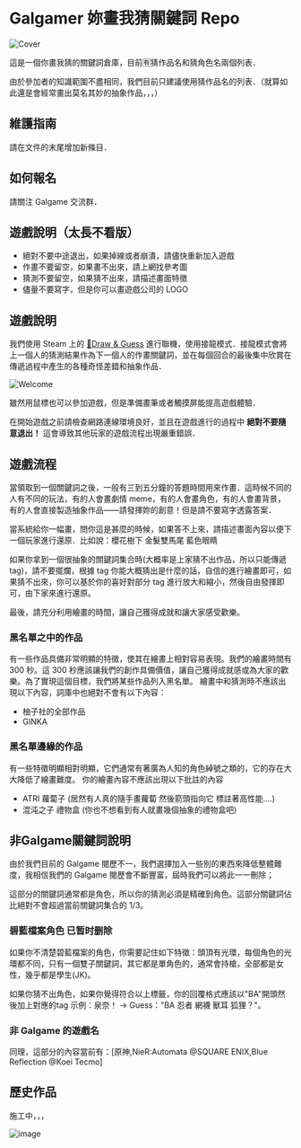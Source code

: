 # Galgamer 妳畫我猜關鍵詞 Repo

![Cover](https://github.com/Galgamer-org/Draw-Guess-Keywords/assets/66236255/77160337-ac28-448e-ae68-15164801a111)

這是一個你畫我猜的關鍵詞倉庫，目前🈶️猜作品名和猜角色名兩個列表．

由於參加者的知識範圍不盡相同，我們目前只建議使用猜作品名的列表．（就算如此還是會經常畫出莫名其妙的抽象作品，，，）

## 維護指南

請在文件的末尾增加新條目．

## 如何報名

請關注 Galgame 交流群．

## 遊戲說明（太長不看版）

 - 絕對不要中途退出，如果掉線或者崩潰，請儘快重新加入遊戲
 - 作畫不要留空，如果畫不出來，請上網找參考圖
 - 猜測不要留空，如果猜不出來，請描述畫面特徵
 - 儘量不要寫字，但是你可以畫遊戲公司的 LOGO

## 遊戲說明

我們使用 Steam 上的 [🔗Draw & Guess](https://store.steampowered.com/app/1483870/Draw__Guess/) 進行聯機，使用接龍模式．接龍模式會將上一個人的猜測結果作為下一個人的作畫關鍵詞，並在每個回合的最後集中欣賞在傳遞過程中產生的各種奇怪差錯和抽象作品．

![Welcome](https://github.com/sena-himeno/Draw-Guess_words/assets/66236255/e87b5a25-8a00-4c57-bceb-97cd7cec0a2f)

雖然用鼠標也可以參加遊戲，但是準備畫筆或者觸摸屏能提高遊戲體驗．

在開始遊戲之前請檢查網路連線環境良好，並且在遊戲進行的過程中 **絕對不要隨意退出！** 這會導致其他玩家的遊戲流程出現嚴重錯誤．

## 遊戲流程

當領取到一個關鍵詞之後，一般有三到五分鐘的答題時間用來作畫．這時候不同的人有不同的玩法，有的人會畫劇情 meme，有的人會畫角色，有的人會畫背景，有的人會直接製造抽象作品——請發揮妳的創意！但是請不要寫字透露答案．

當系統給你一幅畫，問你這是甚麼的時候，如果答不上來，請描述畫面內容以便下一個玩家進行還原．比如說：櫻花樹下 金髮雙馬尾 藍色眼睛

如果你拿到一個很抽象的關鍵詞集合時(大概率是上家猜不出作品，所以只能傳遞 tag)，請不要擺爛，根據 tag 你能大概猜出是什麼的話，自信的進行繪畫即可，如果猜不出來，你可以基於你的喜好對部分 tag 進行放大和縮小，然後自由發揮即可，由下家來進行還原。

最後，請充分利用繪畫的時間，讓自己獲得成就和讓大家感受歡樂。

### 黑名單之中的作品

有一些作品具備非常明顯的特徵，使其在繪畫上相對容易表現。我們的繪畫時間有 300 秒。這 300 秒應該讓我們的創作具備價值，讓自己獲得成就感或為大家的歡樂。為了實現這個目標，我們將某些作品列入黑名單。
繪畫中和猜測時不應該出現以下內容，詞庫中也絕對不會有以下內容：

- 柚子社的全部作品
- GINKA

### 黑名單邊緣的作品


有一些特徵明顯相對明顯，它們通常有著廣為人知的角色綽號之類的，它的存在大大降低了繪畫難度。
你的繪畫內容不應該出現以下批註的內容

- ATRI 蘿蔔子 (居然有人真的隨手畫蘿蔔 然後箭頭指向它 標註著高性能....) 
- 混沌之子 禮物盒 (你也不想看到有人就畫幾個抽象的禮物盒吧)

## 非Galgame關鍵詞說明

由於我們目前的 Galgame 閱歷不一，我們選擇加入一些別的東西來降低整體難度，我相信我們的 Galgame 閱歷會不斷豐富，屆時我們可以將此一一刪除；

這部分的關鍵詞通常都是角色，所以你的猜測必須是精確到角色。這部分關鍵詞佔比絕對不會超過當前關鍵詞集合的 1/3。

### 碧藍檔案角色 已暂时删除

如果你不清楚碧藍檔案的角色，你需要記住如下特徵：頭頂有光環，每個角色的光環都不同，只有一個雙子關鍵詞，其它都是單角色的，通常會持槍，全部都是女性，幾乎都是學生(JK)。

如果你猜不出角色，如果你覺得符合以上標籤，你的回覆格式應該以"BA"開頭然後加上對應的tag
示例：泉奈！ -> Guess："BA 忍者  網襪 獸耳 狐狸？"。


### 非 Galgame 的遊戲名

同理，這部分的內容當前有：[原神,NieR:Automata @SQUARE ENIX,Blue Reflection @Koei Tecmo]


## 歷史作品

施工中，，，

![image](https://github.com/sena-himeno/Draw-Guess_words/assets/66236255/4af8af3d-8837-47ef-95f3-41fdbfceac03)
